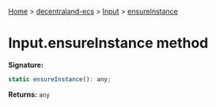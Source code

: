 [Home](./index) &gt; [decentraland-ecs](./decentraland-ecs.md) &gt; [Input](./decentraland-ecs.input.md) &gt; [ensureInstance](./decentraland-ecs.input.ensureinstance.md)

# Input.ensureInstance method


**Signature:**
```javascript
static ensureInstance(): any;
```
**Returns:** `any`


